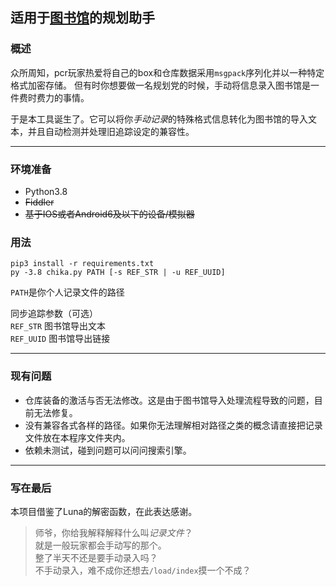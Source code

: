 ## 适用于[图书馆][1]的规划助手

### 概述
众所周知，pcr玩家热爱将自己的box和仓库数据采用`msgpack`序列化并以一种特定格式加密存储。
但有时你想要做一名规划党的时候，手动将信息录入图书馆是一件费时费力的事情。

于是本工具诞生了。它可以将你*手动记录*的特殊格式信息转化为图书馆的导入文本，并且自动检测并处理旧追踪设定的兼容性。

--------------------
### 环境准备
+ Python3.8
+ ~~Fiddler~~
+ ~~基于IOS或者Android6及以下的设备/模拟器~~
### 用法
```shell
pip3 install -r requirements.txt
py -3.8 chika.py PATH [-s REF_STR | -u REF_UUID]
```
`PATH`是你个人记录文件的路径

同步追踪参数（可选）  
`REF_STR` 图书馆导出文本  
`REF_UUID` 图书馆导出链接  

-----------------
### 现有问题
+ 仓库装备的激活与否无法修改。这是由于图书馆导入处理流程导致的问题，目前无法修复。  
+ 没有兼容各式各样的路径。如果你无法理解相对路径之类的概念请直接把记录文件放在本程序文件夹内。
+ 依赖未测试，碰到问题可以问问搜索引擎。
-----------------
### 写在最后
本项目借鉴了Luna的解密函数，在此表达感谢。
> 师爷，你给我解释解释什么叫*记录文件*？  
> 就是一般玩家都会手动写的那个。  
> 整了半天不还是要手动录入吗？  
> 不手动录入，难不成你还想去`/load/index`摸一个不成？


[1]: https://pcredivewiki.tw/Armory
